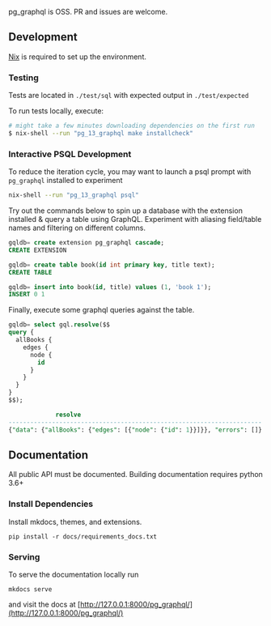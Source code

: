 pg_graphql is OSS. PR and issues are welcome.


## Development

[Nix](https://nixos.org/download.html) is required to set up the environment.

### Testing

Tests are located in `./test/sql` with expected output in `./test/expected`

To run tests locally, execute:

```bash
# might take a few minutes downloading dependencies on the first run
$ nix-shell --run "pg_13_graphql make installcheck"
```


### Interactive PSQL Development

To reduce the iteration cycle, you may want to launch a psql prompt with `pg_graphql` installed to experiment

```bash
nix-shell --run "pg_13_graphql psql"
```

Try out the commands below to spin up a database with the extension installed & query a table using GraphQL. Experiment with aliasing field/table names and filtering on different columns.

```sql
gqldb= create extension pg_graphql cascade;
CREATE EXTENSION

gqldb= create table book(id int primary key, title text);
CREATE TABLE

gqldb= insert into book(id, title) values (1, 'book 1');
INSERT 0 1
```

Finally, execute some graphql queries against the table.
```sql
gqldb= select gql.resolve($$
query {
  allBooks {
    edges {
      node {
        id
      }
    }
  }
}
$$);

             resolve
----------------------------------------------------------------------
{"data": {"allBooks": {"edges": [{"node": {"id": 1}}]}}, "errors": []}
```

## Documentation

All public API must be documented. Building documentation requires python 3.6+


### Install Dependencies

Install mkdocs, themes, and extensions.

```shell
pip install -r docs/requirements_docs.txt
```

### Serving

To serve the documentation locally run

```shell
mkdocs serve
```

and visit the docs at [http://127.0.0.1:8000/pg_graphql/](http://127.0.0.1:8000/pg_graphql/)
